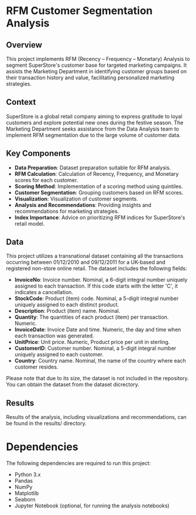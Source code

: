 # RFM Customer Segmentation Analysis

## Overview

This project implements RFM (Recency – Frequency – Monetary) Analysis to segment SuperStore's customer base for targeted marketing campaigns. It assists the Marketing Department in identifying customer groups based on their transaction history and value, facilitating personalized marketing strategies.

## Context

SuperStore is a global retail company aiming to express gratitude to loyal customers and explore potential new ones during the festive season. The Marketing Department seeks assistance from the Data Analysis team to implement RFM segmentation due to the large volume of customer data.

## Key Components

- **Data Preparation**: Dataset preparation suitable for RFM analysis.
- **RFM Calculation**: Calculation of Recency, Frequency, and Monetary scores for each customer.
- **Scoring Method**: Implementation of a scoring method using quintiles.
- **Customer Segmentation**: Grouping customers based on RFM scores.
- **Visualization**: Visualization of customer segments.
- **Analysis and Recommendations**: Providing insights and recommendations for marketing strategies.
- **Index Importance**: Advice on prioritizing RFM indices for SuperStore's retail model.

## Data

This project utilizes a transnational dataset containing all the transactions occurring between 01/12/2010 and 09/12/2011 for a UK-based and registered non-store online retail. The dataset includes the following fields:

- **InvoiceNo**: Invoice number. Nominal, a 6-digit integral number uniquely assigned to each transaction. If this code starts with the letter 'C', it indicates a cancellation.
- **StockCode**: Product (item) code. Nominal, a 5-digit integral number uniquely assigned to each distinct product.
- **Description**: Product (item) name. Nominal.
- **Quantity**: The quantities of each product (item) per transaction. Numeric.
- **InvoiceDate**: Invoice Date and time. Numeric, the day and time when each transaction was generated.
- **UnitPrice**: Unit price. Numeric, Product price per unit in sterling.
- **CustomerID**: Customer number. Nominal, a 5-digit integral number uniquely assigned to each customer.
- **Country**: Country name. Nominal, the name of the country where each customer resides.

Please note that due to its size, the dataset is not included in the repository. You can obtain the dataset from the dataset dicrectory.

## Results

Results of the analysis, including visualizations and recommendations, can be found in the results/ directory.

# Dependencies

The following dependencies are required to run this project:

- Python 3.x
- Pandas
- NumPy
- Matplotlib
- Seaborn
- Jupyter Notebook (optional, for running the analysis notebooks)

